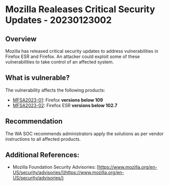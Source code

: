 # Mozilla Realeases Critical Security Updates - 20230123002

## Overview
Mozilla has released critical security updates to address vulnerabilities in Firefox ESR and Firefox. An attacker could exploit some of these vulnerabilities to take control of an affected system.

## What is vulnerable? 
The vulnerability affects the following products:
- [MFSA2023-01](https://www.mozilla.org/en-US/security/advisories/mfsa2023-01/): Firefox **versions below 109**
- [MFSA2023-02](https://www.mozilla.org/en-US/security/advisories/mfsa2023-02/): Firefox ESR **versions below 102.7**


## Recommendation
The WA SOC recommends administrators apply the solutions as per vendor instructions to all affected products.

## Additional References:
* Mozilla Foundation Security Advisories: [https://www.mozilla.org/en-US/security/advisories/](https://www.mozilla.org/en-US/security/advisories/)